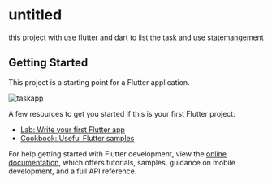 # untitled

this project with use flutter and dart to list the task and use statemangement

## Getting Started

This project is a starting point for a Flutter application.

![taskapp](https://github.com/user-attachments/assets/5c835ba1-d47a-483b-8870-87568dc8f88c)

A few resources to get you started if this is your first Flutter project:

- [Lab: Write your first Flutter app](https://docs.flutter.dev/get-started/codelab)
- [Cookbook: Useful Flutter samples](https://docs.flutter.dev/cookbook)

For help getting started with Flutter development, view the
[online documentation](https://docs.flutter.dev/), which offers tutorials,
samples, guidance on mobile development, and a full API reference.
